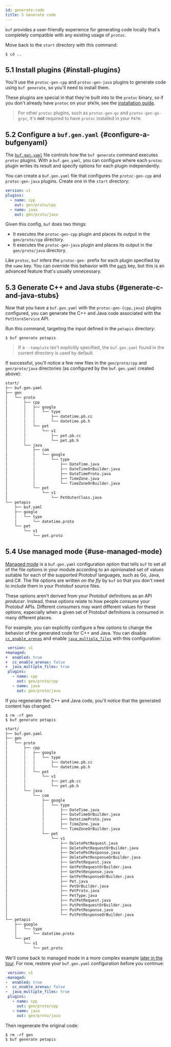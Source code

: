 ```yaml
---
id: generate-code
title: 5 Generate code
---
```


`buf` provides a user-friendly experience for generating code locally that's
completely compatible with any existing usage of `protoc`.

Move back to the `start` directory with this command:

```terminal
$ cd ..
```

## 5.1 Install plugins {#install-plugins}

You'll use the `protoc-gen-cpp` and `protoc-gen-java` plugins to generate code
using `buf generate`, so you'll need to install them.

These plugins are special in that they're built into to the `protoc` binary, so
if you don't already have `protoc` on your `$PATH`, see the [installation
guide][install_protoc].

> For other `protoc` plugins, such as `protoc-gen-go` and `protoc-gen-go-grpc`,
> it's **not** required to have `protoc` installed in your `PATH`.

## 5.2 Configure a `buf.gen.yaml` {#configure-a-bufgenyaml}

The [`buf.gen.yaml`](../configuration/v1/buf-gen-yaml.md) file controls how the
`buf generate` command executes `protoc` plugins. With a `buf.gen.yaml`, you can
configure where each `protoc` plugin writes its result and specify options for
each plugin independently.

You can create a `buf.gen.yaml` file that configures the `protoc-gen-cpp` and
`protoc-gen-java` plugins. Create one in the `start` directory:

```yaml title="buf.gen.yaml"
version: v1
plugins:
  - name: cpp
    out: gen/proto/cpp
  - name: java
    out: gen/proto/java
```

Given this config, `buf` does two things:

- It executes the `protoc-gen-cpp` plugin and places its output in the
  `gen/proto/cpp` directory.
- It executes the `protoc-gen-java` plugin and places its output in the
  `gen/proto/java` directory.

Like `protoc`, `buf` infers the `protoc-gen-` prefix for each plugin specified
by the `name` key. You can override this behavior with the
[`path`](../configuration/v1/buf-gen-yaml.md#path) key, but this is an advanced
feature that's usually unnecessary.

## 5.3 Generate C++ and Java stubs {#generate-c-and-java-stubs}

Now that you have a `buf.gen.yaml` with the `protoc-gen-{cpp,java}` plugins
configured, you can generate the C++ and Java code associated with the
`PetStoreService` API.

Run this command, targeting the input defined in the `petapis` directory:

```terminal
$ buf generate petapis
```

> If a `--template` isn't explicitly specified, the `buf.gen.yaml` found in the
> current directory is used by default.

If successful, you'll notice a few new files in the `gen/proto/cpp` and
`gen/proto/java` directories (as configured by the `buf.gen.yaml` created
above):

```sh
start/
├── buf.gen.yaml
├── gen
│   └── proto
│       ├── cpp
│       │   ├── google
│       │   │   └── type
│       │   │       ├── datetime.pb.cc
│       │   │       └── datetime.pb.h
│       │   └── pet
│       │       └── v1
│       │           ├── pet.pb.cc
│       │           └── pet.pb.h
│       └── java
│           ├── com
│           │   └── google
│           │       └── type
│           │           ├── DateTime.java
│           │           ├── DateTimeOrBuilder.java
│           │           ├── DateTimeProto.java
│           │           ├── TimeZone.java
│           │           └── TimeZoneOrBuilder.java
│           └── pet
│               └── v1
│                   └── PetOuterClass.java
└── petapis
    ├── buf.yaml
    ├── google
    │   └── type
    │       └── datetime.proto
    └── pet
        └── v1
            └── pet.proto
```

## 5.4 Use managed mode {#use-managed-mode}

[Managed mode](../generate/managed-mode.md) is a `buf.gen.yaml` configuration
option that tells `buf` to set all of the file options in your module according
to an opinionated set of values suitable for each of the supported Protobuf
languages, such as Go, Java, and C#. The file options are written _on the fly_
by `buf` so that you don't need to include them in your Protobuf source files.

These options aren't derived from your Protobuf definitions as an API
_producer_. Instead, these options relate to how people _consume_ your Protobuf
APIs. Different consumers may want different values for these options,
especially when a given set of Protobuf definitions is consumed in many
different places.

For example, you can explicitly configure a few options to change the behavior
of the generated code for C++ and Java. You can disable
[`cc_enable_arenas`][cc_enable_arenas] and enable
[`java_multiple_files`][java_multiple_files] with this configuration:

```yaml title=buf.gen.yaml {2-5}
 version: v1
+managed:
+  enabled: true
+  cc_enable_arenas: false
+  java_multiple_files: true
 plugins:
   - name: cpp
     out: gen/proto/cpp
   - name: java
     out: gen/proto/java
```

If you regenerate the C++ and Java code, you'll notice that the generated
content has changed:

```terminal
$ rm -rf gen
$ buf generate petapis
```

```sh
start/
├── buf.gen.yaml
├── gen
│   └── proto
│       ├── cpp
│       │   ├── google
│       │   │   └── type
│       │   │       ├── datetime.pb.cc
│       │   │       └── datetime.pb.h
│       │   └── pet
│       │       └── v1
│       │           ├── pet.pb.cc
│       │           └── pet.pb.h
│       └── java
│           └── com
│               ├── google
│               │   └── type
│               │       ├── DateTime.java
│               │       ├── DateTimeOrBuilder.java
│               │       ├── DatetimeProto.java
│               │       ├── TimeZone.java
│               │       └── TimeZoneOrBuilder.java
│               └── pet
│                   └── v1
│                       ├── DeletePetRequest.java
│                       ├── DeletePetRequestOrBuilder.java
│                       ├── DeletePetResponse.java
│                       ├── DeletePetResponseOrBuilder.java
│                       ├── GetPetRequest.java
│                       ├── GetPetRequestOrBuilder.java
│                       ├── GetPetResponse.java
│                       ├── GetPetResponseOrBuilder.java
│                       ├── Pet.java
│                       ├── PetOrBuilder.java
│                       ├── PetProto.java
│                       ├── PetType.java
│                       ├── PutPetRequest.java
│                       ├── PutPetRequestOrBuilder.java
│                       ├── PutPetResponse.java
│                       └── PutPetResponseOrBuilder.java
└── petapis
    ├── google
    │   └── type
    │       └── datetime.proto
    └── pet
        └── v1
            └── pet.proto
```

We'll come back to managed mode in a more complex example
[later in the tour](use-managed-mode.md). For now, restore your `buf.gen.yaml`
configuration before you continue:

```yaml title=buf.gen.yaml {2-5}
 version: v1
-managed:
-  enabled: true
-  cc_enable_arenas: false
-  java_multiple_files: true
 plugins:
   - name: cpp
     out: gen/proto/cpp
   - name: java
     out: gen/proto/java
```

Then regenerate the original code:

```terminal
$ rm -rf gen
$ buf generate petapis
```

[cc_enable_arenas]: /configuration/v1/buf-gen-yaml.md#cc_enable_arenas
[install_protoc]:
  https://github.com/protocolbuffers/protobuf#protocol-compiler-installation
[java_multiple_files]: /configuration/v1/buf-gen-yaml.md#java_multiple_files

